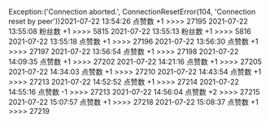 Exception:('Connection aborted.', ConnectionResetError(104, 'Connection reset by peer'))2021-07-22  13:54:26   点赞数 +1 >>>> 27195
2021-07-22  13:55:08   粉丝数 +1 >>>> 5815
2021-07-22  13:55:13   粉丝数 +1 >>>> 5816
2021-07-22  13:55:18   点赞数 +1 >>>> 27196
2021-07-22  13:56:30   点赞数 +1 >>>> 27197
2021-07-22  13:56:54   点赞数 +1 >>>> 27198
2021-07-22  14:09:35   点赞数 +1 >>>> 27202
2021-07-22  14:21:16   点赞数 +1 >>>> 27205
2021-07-22  14:34:03   点赞数 +1 >>>> 27210
2021-07-22  14:43:54   点赞数 +1 >>>> 27213
2021-07-22  14:52:52   点赞数 +1 >>>> 27214
2021-07-22  14:55:16   点赞数 -1 >>>> 27213
2021-07-22  14:56:04   点赞数 +2 >>>> 27215
2021-07-22  15:07:57   点赞数 +1 >>>> 27218
2021-07-22  15:08:37   点赞数 +1 >>>> 27219
